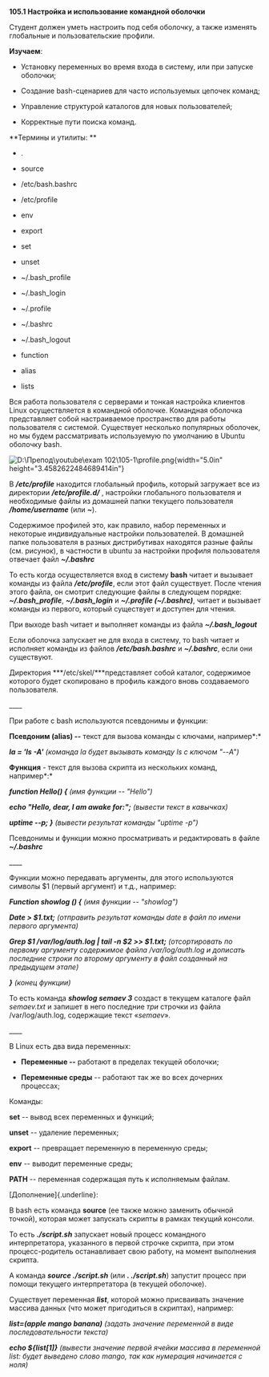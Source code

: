 **105.1 Настройка и использование командной оболочки**

Студент должен уметь настроить под себя оболочку, а также изменять
глобальные и пользовательские профили.

**Изучаем**:

- Установку переменных во время входа в систему, или при запуске
  оболочки;

- Создание bash-сценариев для часто используемых цепочек команд;

- Управление структурой каталогов для новых пользователей;

- Корректные пути поиска команд.

**Термины и утилиты: **

- .

- source

- /etc/bash.bashrc

- /etc/profile

- env

- export

<!-- -->

- set

- unset

- \~/.bash_profile

- \~/.bash_login

- \~/.profile

<!-- -->

- \~/.bashrc

- \~/.bash_logout

- function

- alias

- lists

Вся работа пользователя с серверами и тонкая настройка клиентов Linux
осуществляется в командной оболочке. Командная оболочка представляет
собой настраиваемое пространство для работы пользователя с системой.
Существует несколько популярных оболочек, но мы будем рассматривать
используемую по умолчанию в Ubuntu оболочку bash.

![D:\\Препод\\youtube\\exam
102\\105-1\\profile.png](media/image1.png){width="5.0in"
height="3.4582622484689414in"}

В ***/etc/profile*** находится глобальный профиль, который загружает все
из директории ***/etc/profile.d/*** , настройки глобального пользователя
и необходимые файлы из домашней папки текущего пользователя
***/home/username*** (или ***\~***).

Содержимое профилей это, как правило, набор переменных и некоторые
индивидуальные настройки пользователей. В домашней папке пользователя в
разных дистрибутивах находятся разные файлы (см. рисунок), в частности в
ubuntu за настройки профиля пользователя отвечает файл ***\~/.bashrc***

То есть когда осуществляется вход в систему **bash** читает и вызывает
команды из файла ***/etc/profile***, если этот файл существует. После
чтения этого файла, он смотрит следующие файлы в следующем порядке:
***\~/.bash_profile***, ***\~/.bash_login*** и ***\~/.profile
(\~/.bashrc)***, читает и вызывает команды из первого, который
существует и доступен для чтения.

При выходе bash читает и выполняет команды из
файла ***\~/.bash_logout***

Если оболочка запускает не для входа в систему, то bash читает и
исполняет команды из файлов ***/etc/bash.bashrc*** и ***\~/.bashrc***,
если они существуют.

Директория ***/etc/skel/***представляет собой каталог, содержимое
которого будет скопировано в профиль каждого вновь создаваемого
пользователя.

\_\_\_\_

При работе с bash используются псевдонимы и функции:

**Псевдоним (alias) --** текст для вызова команды с ключами, например*:*

***la = 'ls -A'** (команда la будет вызывать команду ls с ключом "--A")*

**Функция** - текст для вызова скрипта из нескольких команд, например*:*

***function Hello() {** (имя функции -- "Hello")*

***echo "Hello, dear, I am awake for:";** (вывести текст в кавычках)*

***uptime --p; }** (вывести результат команды "uptime -p")*

Псевдонимы и функции можно просматривать и редактировать в файле
***\~/.bashrc***

\_\_\_\_

Функции можно передавать аргументы, для этого используются символы \$1
(первый аргумент) и т.д., например:

***Function showlog () {** (имя функции -- "showlog")*

***Date \> \$1.txt;** (отправить результат команды date в файл по имени
первого аргумента)*

***Grep \$1 /var/log/auth.log \| tail -n \$2 \>\> \$1.txt;**
(отсортировать по первому аргументу содержимое файла /var/log/auth.log и
дописать последние строки по второму аргументу в файл созданный на
предыдущем этапе)*

***}** (конец функции)*

То есть команда ***showlog semaev 3*** создаст в текущем каталоге файл
*semaev.txt* и запишет в него последние *три* строчки из файла
/var/log/auth.log, содержащие текст «*semaev*».

\_\_\_\_

В Linux есть два вида переменных:

- **Переменные --** работают в пределах текущей оболочки;

- **Переменные среды** -- работают так же во всех дочерних процессах;

Команды:

**set** -- вывод всех переменных и функций;

**unset** -- удаление переменных;

**export** -- превращает переменную в переменную среды;

**env** -- выводит переменные среды;

**PATH** -- переменная содержащая путь к исполняемым файлам.

[Дополнение]{.underline}:

В bash есть команда **source** (ее также можно заменить обычной точкой),
которая может запускать скрипты в рамках текущий консоли.

То есть ***./script.sh*** запускает новый процесс командного
интерпретатора, указанного в первой строчке скрипта, при этом
процесс-родитель останавливает свою работу, на момент выполнения
скрипта.

А команда ***source ./script.sh*** (или ***. ./script.sh***) запустит
процесс при помощи текущего интерпретатора (в текущей оболочке).

Существует переменная ***list***, которой можно присваивать значение
массива данных (что может пригодиться в скриптах), например:

***list=(apple mango banana)** (задать значение переменной в виде
последовательности текста)*

***echo \${list\[1\]}** (вывести значение первой ячейки массива в
переменной list: будет выведено слово mango, так как нумерация
начинается с ноля)*
